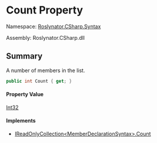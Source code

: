 # Count Property

Namespace: [Roslynator.CSharp.Syntax](../../README.md)

Assembly: Roslynator\.CSharp\.dll

## Summary

A number of members in the list\.

```csharp
public int Count { get; }
```

#### Property Value

[Int32](https://docs.microsoft.com/en-us/dotnet/api/system.int32)

#### Implements

* [IReadOnlyCollection\<MemberDeclarationSyntax>.Count](https://docs.microsoft.com/en-us/dotnet/api/system.collections.generic.ireadonlycollection-1.count)

